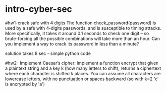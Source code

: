 # intro-cyber-sec

#hw1-crack safe with 4 digits
The function check_password(password) is used by a safe with 4-digits passwords, and is susceptible to timing attacks. More specifically, it takes it around 0.1 seconds to check one digit – so brute-forcing all the possible combinations will take more than an hour. Can you implement a way to crack its password in less than a minute?

solution takes 8 sec - simple python code


#hw2- Implement Caesar’s cipher: implement a function encrypt that given a plaintext string and a key  k  (how many letters to shift), returns a ciphertext where each character is shifted  k  places.
You can assume all characters are lowercase letters, with no punctuation or spaces backward
(so with  k=2  'c' is encrypted by 'a')

